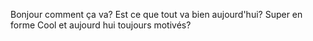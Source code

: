 Bonjour comment ça va?
Est ce que tout va bien aujourd'hui?
Super en forme
Cool et aujourd hui toujours motivés?
